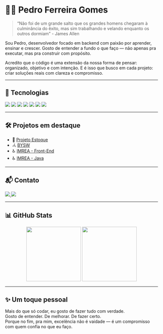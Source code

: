 # 👨‍💻 Pedro Ferreira Gomes

> “Não foi de um grande salto que os grandes homens chegaram à culminância do êxito, mas sim trabalhando e velando enquanto os outros dormiam” - James Allen

Sou Pedro, desenvolvedor focado em backend com paixão por aprender, ensinar e crescer. Gosto de entender a fundo o que faço — não apenas pra executar, mas pra construir com propósito.

Acredito que o código é uma extensão da nossa forma de pensar: organizado, objetivo e com intenção. E é isso que busco em cada projeto: criar soluções reais com clareza e compromisso.

---

## 🚀 Tecnologias

<div>
  <img src="https://img.shields.io/badge/Java-007396?style=for-the-badge&logo=java&logoColor=white"/>
  <img src="https://img.shields.io/badge/Spring Boot-6DB33F?style=for-the-badge&logo=springboot&logoColor=white"/>
  <img src="https://img.shields.io/badge/JavaScript-F7DF1E?style=for-the-badge&logo=javascript&logoColor=black"/>
  <img src="https://img.shields.io/badge/Python-3776AB?style=for-the-badge&logo=python&logoColor=white"/>
  <img src="https://img.shields.io/badge/HTML 5-E34F26?style=for-the-badge&logo=html5&logoColor=white"/>
  <img src="https://img.shields.io/badge/CSS 3-1572B6?style=for-the-badge&logo=css3&logoColor=white"/>
  <img src="https://img.shields.io/badge/MySQL-4479A1?style=for-the-badge&logo=mysql&logoColor=white"/>
</div>

---

## 🛠️ Projetos em destaque

- 🔄 [Projeto Estoque](https://github.com/Ferreira2120/Projeto-Estoque)  
- 𖥂 [BYSW](https://github.com/Ferreira2120/Ferreira2120.git.io)  
- ♿ [IMREA - Front-End ](https://github.com/Challenge-2025/Front-end-Design-Engineering)
- ♿ [IMREA - Java ](https://github.com/Challenge-2025/Domain-Driven-Design-using-Java)

---

## 📬 Contato

<div>
  <a href="mailto:pedroferreira.gomes03@gmail.com">
    <img src="https://img.shields.io/badge/E--mail-D14836?style=for-the-badge&logo=gmail&logoColor=white" />
  </a>
  <a href="www.linkedin.com/in/pedro-ferreira-a762532bb" target="_blank">
    <img src="https://img.shields.io/badge/LinkedIn-0A66C2?style=for-the-badge&logo=linkedin&logoColor=white" />
  </a>
</div>

---

## 📊 GitHub Stats

<div align="center">
  <img height="180em" src="https://github-readme-stats.vercel.app/api?username=Ferreira2120&show_icons=true&theme=tokyonight" />
  <img height="180em" src="https://github-readme-stats.vercel.app/api/top-langs/?username=Ferreira2120&layout=compact&theme=tokyonight"/>
</div>

---

## ✨ Um toque pessoal

Mais do que só codar, eu gosto de fazer tudo com verdade.  
Gosto de entender. De melhorar. De fazer certo.  
Porque no fim, pra mim, excelência não é vaidade — é um compromisso com quem confia no que eu faço.
